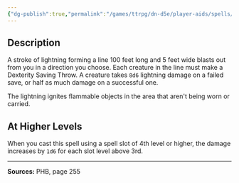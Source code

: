 ```yaml
---
{"dg-publish":true,"permalink":"/games/ttrpg/dn-d5e/player-aids/spells/level-3/lightning-bolt/","tags":["ttrpg/dnd/5e","verbal","somatic","material","spell"],"noteIcon":""}
---
```



## Description
A stroke of lightning forming a line 100 feet long and 5 feet wide blasts out from you in a direction you choose.
Each creature in the line must make a Dexterity Saving Throw.
A creature takes `8d6` lightning damage on a failed save, or half as much damage on a successful one.

The lightning ignites flammable objects in the area that aren't being worn or carried.

## At Higher Levels
When you cast this spell using a spell slot of 4th level or higher, the damage increases by `1d6` for each slot level above 3rd.

---

**Sources:** PHB, page 255
